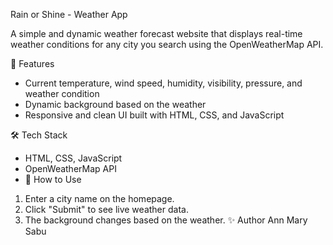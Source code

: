   Rain or Shine - Weather App

A simple and dynamic weather forecast website that displays real-time weather conditions for any city you search using the OpenWeatherMap API.

 🔧 Features
- Current temperature, wind speed, humidity, visibility, pressure, and weather condition
- Dynamic background based on the weather
- Responsive and clean UI built with HTML, CSS, and JavaScript

 🛠️ Tech Stack
- HTML, CSS, JavaScript
- OpenWeatherMap API
-
  🚀 How to Use
1. Enter a city name on the homepage.
2. Click "Submit" to see live weather data.
3. The background changes based on the weather.
 ✨ Author
      Ann Mary Sabu
